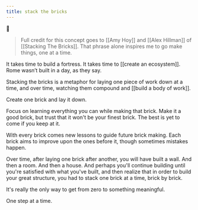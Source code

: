 ```yaml
---
title: stack the bricks
---
```

🧱
> Full credit for this concept goes to [[Amy Hoy]] and [[Alex Hillman]] of [[Stacking The Bricks]]. That phrase alone inspires me to go make things, one at a time.  

It takes time to build a fortress. It takes time to [[create an ecosystem]]. Rome wasn’t built in a day, as they say.

Stacking the bricks is a metaphor for laying one piece of work down at a time, and over time, watching them compound and [[build a body of work]].

Create one brick and lay it down.

Focus on learning everything you can while making that brick. Make it a good brick, but trust that it won't be your finest brick. The best is yet to come if you keep at it.

With every brick comes new lessons to guide future brick making. Each brick aims to improve upon the ones before it, though sometimes mistakes happen.

Over time, after laying one brick after another, you will have built a wall. And then a room. And then a house. And perhaps you'll continue building until you're satisfied with what you've built, and then realize that in order to build your great structure, you had to stack one brick at a time, brick by brick.

It's really the only way to get from zero to something meaningful.

One step at a time.
